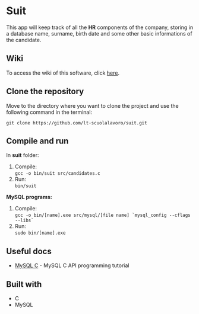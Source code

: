 # Suit
This app will keep track of all the __HR__ components of the company, storing in a database name, surname, birth date and some other basic informations of the candidate.

## Wiki
To access the wiki of this software, click [here](https://github.com/lt-scuolalavoro/suit/wiki).

## Clone the repository
Move to the directory where you want to clone the project and use the following command in the terminal:
```
git clone https://github.com/lt-scuolalavoro/suit.git
```
## Compile and run
In __suit__ folder:
1. Compile:\
```gcc -o bin/suit src/candidates.c```    
2. Run:\
```bin/suit```

__MySQL programs:__
1. Compile:\
```gcc -o bin/[name].exe src/mysql/[file name] `mysql_config --cflags --libs` ```
2. Run:\
```sudo bin/[name].exe```

## Useful docs 
* [MySQL C](https://docs.google.com/document/d/1XyP09J5EF2wkSpmlwJ9Ew7IGDa0sb1mDyL_xx6XuTk8/edit) - MySQL C API programming tutorial
 
## Built with
* C
* MySQL
